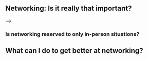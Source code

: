 
## Networking: Is it really that important?


-->
### Is networking reserved to only in-person situations?



## What can I do to get better at networking?

